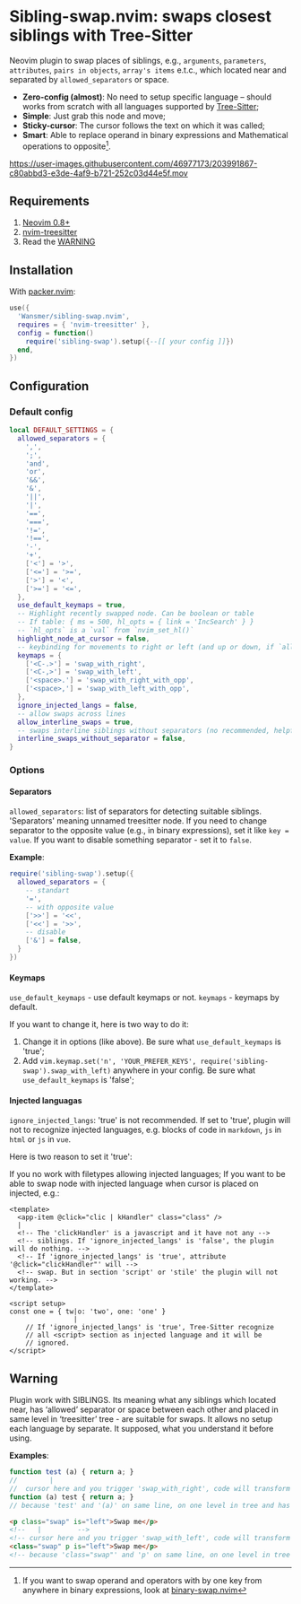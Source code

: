 # Sibling-swap.nvim: swaps closest siblings with Tree-Sitter

Neovim plugin to swap places of siblings, e.g., `arguments`, `parameters`, `attributes`, `pairs in objects`, `array's items` e.t.c., which located near and separated by `allowed_separators` or space.

- **Zero-config (almost)**: No need to setup specific language – should works from scratch with all languages supported by [Tree-Sitter](https://tree-sitter.github.io/tree-sitter/);
- **Simple**: Just grab this node and move;
- **Sticky-cursor**: The cursor follows the text on which it was called;
- **Smart**: Able to replace operand in binary expressions and Mathematical operations to opposite[^1].

> [^1]: If you want to swap operand and operators with by one key from anywhere in binary expressions, look at [binary-swap.nvim](https://github.com/Wansmer/binary-swap.nvim)

<https://user-images.githubusercontent.com/46977173/203991867-c80abbd3-e3de-4af9-b721-252c03d44e5f.mov>

## Requirements

1. [Neovim 0.8+](https://github.com/neovim/neovim/releases)
2. [nvim-treesitter](https://github.com/nvim-treesitter/nvim-treesitter)
3. Read the [WARNING](#warning)

## Installation

With [packer.nvim](https://github.com/wbthomason/packer.nvim):

```lua
use({
  'Wansmer/sibling-swap.nvim',
  requires = { 'nvim-treesitter' },
  config = function()
    require('sibling-swap').setup({--[[ your config ]]})
  end,
})
```

## Configuration

### Default config

```lua
local DEFAULT_SETTINGS = {
  allowed_separators = {
    ',',
    ';',
    'and',
    'or',
    '&&',
    '&',
    '||',
    '|',
    '==',
    '===',
    '!=',
    '!==',
    '-',
    '+',
    ['<'] = '>',
    ['<='] = '>=',
    ['>'] = '<',
    ['>='] = '<=',
  },
  use_default_keymaps = true,
  -- Highlight recently swapped node. Can be boolean or table
  -- If table: { ms = 500, hl_opts = { link = 'IncSearch' } }
  -- `hl_opts` is a `val` from `nvim_set_hl()`
  highlight_node_at_cursor = false,
  -- keybinding for movements to right or left (and up or down, if `allow_interline_swaps` is true)
  keymaps = {
    ['<C-.>'] = 'swap_with_right',
    ['<C-,>'] = 'swap_with_left',
    ['<space>.'] = 'swap_with_right_with_opp',
    ['<space>,'] = 'swap_with_left_with_opp',
  },
  ignore_injected_langs = false,
  -- allow swaps across lines
  allow_interline_swaps = true,
  -- swaps interline siblings without separators (no recommended, helpful for swaps html-like attributes)
  interline_swaps_without_separator = false,
}
```

### Options

#### Separators

`allowed_separators`: list of separators for detecting suitable siblings. 'Separators' meaning unnamed treesitter node.
If you need to change separator to the opposite value (e.g., in binary expressions), set it like `key = value`.
If you want to disable something separator - set it to `false`.

**Example**:

```lua
require('sibling-swap').setup({
  allowed_separators = {
    -- standart
    '=',
    -- with opposite value
    ['>>'] = '<<',
    ['<<'] = '>>',
    -- disable
    ['&'] = false,
  }
})
```

#### Keymaps

`use_default_keymaps` - use default keymaps or not.
`keymaps` - keymaps by default.

If you want to change it, here is two way to do it:

1. Change it in options (like above). Be sure what `use_default_keymaps` is 'true';
2. Add `vim.keymap.set('n', 'YOUR_PREFER_KEYS', require('sibling-swap').swap_with_left)` anywhere in your config. Be sure what `use_default_keymaps` is 'false';

#### Injected languagas

`ignore_injected_langs`: 'true' is not recommended. If set to 'true', plugin will not to recognize injected languages, e.g. blocks of code in `markdown`, `js` in `html` or `js` in `vue`.

Here is two reason to set it 'true':

If you no work with filetypes allowing injected languages;
If you want to be able to swap node with injected language when cursor is placed on injected, e.g.:

```vue
<template>
  <app-item @click="clic | kHandler" class="class" />
  |
  <!-- The 'clickHandler' is a javascript and it have not any -->
  <!-- siblings. If 'ignore_injected_langs' is 'false', the plugin will do nothing. -->
  <!-- If 'ignore_injected_langs' is 'true', attribute '@click="clickHandler"' will -->
  <!-- swap. But in section 'script' or 'stile' the plugin will not working. -->
</template>

<script setup>
const one = { tw|o: 'two', one: 'one' }
                |
    // If 'ignore_injected_langs' is 'true', Tree-Sitter recognize
    // all <script> section as injected language and it will be
    // ignored.
</script>
```

## Warning

Plugin work with SIBLINGS. Its meaning what any siblings which located near, has ‘allowed’ separator or space between
each other and placed in same level in ‘treesitter’ tree - are suitable for swaps.
It allows no setup each language by separate.
It supposed, what you understand it before using.

**Examples**:

```javascript
function test (a) { return a; }
//        |
//  cursor here and you trigger 'swap_with_right', code will transform to
function (a) test { return a; }
// because 'test' and '(a)' on same line, on one level in tree and has space between each other
```

```html
<p class="swap" is="left">Swap me</p>
<!--   |         -->
<!-- cursor here and you trigger 'swap_with_left', code will transform to -->
<class="swap" p is="left">Swap me</p>
<!-- because 'class="swap"' and 'p' on same line, on one level in tree and has space between each other -->
```
